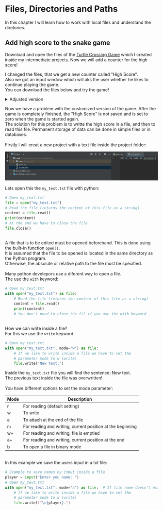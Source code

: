 # Files, Directories and Paths

In this chapter I will learn how to work with local files and understand the diretories.<br>

## Add high score to the snake game

Download and open the files of the [Turtle Crossing Game](https://github.com/Olexandr-Andriyenko/Python-learning-path/blob/main/Turtle%20Crossing%20Game.md) which I created inside my intermediate projects. Now we will add a counter for the high score!

I changed the files, that we get a new counter called "High Score". <br>
Also we got an input window which will aks the user whether he likes to continue playing the game.<br>
You can download the files below and try the game!

<details>
 <summary>Adjusted version</summary>
  
<br>
  
This is the `main.py` file:

```python
import time
from turtle import Screen, distance
from player import Player, FINISH_LINE_Y
from car_manager import CarManager
from scoreboard import Scoreboard

screen = Screen()
screen.setup(width=600, height=600)
screen.tracer(0)
# Objects
player = Player()
scoreboard = Scoreboard()
car_manager = CarManager()
screen.listen()
screen.onkey(player.move, "Up")

game_is_on = True
while game_is_on:
    time.sleep(0.1)
    screen.update()

    car_manager.create_car()
    car_manager.move_cars()

    # Create the finish line
    if player.ycor() > FINISH_LINE_Y:
        player.reset_position()
        scoreboard.increase_score()

    # Create car collision
    for car in car_manager.all_cars:
        if car.distance(player) < 20:
            #  Show GAME OVER
            scoreboard.game_over()
            scoreboard.update_scoreboard()
            game_is_on = False
            while True:
                answer = screen.textinput("Snake Restart", "Play again? (Y/N): ")
                valid_answer = ["y", "n"]
                if answer.lower() in valid_answer:
                    break
            if answer.lower() == "y":
                player.reset_position()
                game_is_on = True
                screen.listen()


screen.exitonclick()

```
  
This is the `player.py` file:

```python
from turtle import Turtle
STARTING_POSITION = (0, -280)
MOVE_DISTANCE = 10
FINISH_LINE_Y = 280


class Player(Turtle):
    def __init__(self):
        super().__init__()
        self.shape("turtle")
        self.color("black")
        self.penup()
        self.setheading(90)
        self.goto(STARTING_POSITION)

    def move(self):
        new_y = self.ycor() + MOVE_DISTANCE
        self.goto(0, new_y)

    def reset_position(self):
        self.goto(STARTING_POSITION)
```
  
This is the `car_manager.py` file:

```python
from turtle import Turtle
import random
COLORS = ["red", "orange", "yellow", "green", "blue", "purple"]
STARTING_MOVE_DISTANCE = 5
MOVE_INCREMENT = 10


class CarManager:

    def __init__(self):
        self.all_cars = []

    def create_car(self):
        # Create only cars if we get a one on our "dice"
        dice = random.randint(1, 6)
        if dice == 1:
            new_car = Turtle("square")
            new_car.shapesize(stretch_wid=1, stretch_len=2)
            new_car.penup()
            new_car.color(random.choice(COLORS))
            new_car.setheading(180)
            new_car.goto(x=300, y=random.randrange(-250, 250))
            self.all_cars.append(new_car)

    def move_cars(self):
        for car in self.all_cars:
            car.fd(STARTING_MOVE_DISTANCE)




```
  
This is the `scoreboard.py` file:

```python
from turtle import Turtle

FONT = ("Courier", 24, "normal")


class Scoreboard(Turtle):
    def __init__(self):
        super().__init__()
        self.color("black")
        self.penup()
        self.hideturtle()
        self.score = 0
        self.high_score = 0
        self.update_scoreboard()

    def update_scoreboard(self):
        self.clear()
        self.goto(x=-200, y=250)
        self.write(f"Level: {self.score}", align="center", font=FONT)
        self.goto(x=150, y=250)
        self.write(f"High Score: {self.high_score}", align="center", font=FONT)

    def increase_score(self):
        self.score += 1
        self.update_scoreboard()

    def game_over(self):
        if self.score > self.high_score:
            self.high_score = self.score
            self.score = 0
        self.goto(x=0, y=0)
        self.write("GAME OVER", align="center", font=FONT)





```
  
</details>
 
Now we have a problem with the customized version of the game. After the game is completely finished, the "High Score" is not saved and is set to zero when the game is started again.
<br>
The solution for this problem is to writte the high score in a file, and then to read this file.
Permanent storage of data can be done in simple files or in databases.
<br>
<br>
Firstly I will creat a new project with a text file inside the project folder:

<p align="left">
<img src="https://github.com/Olexandr-Andriyenko/Python-learning-path/blob/main/illustrations/img42.PNG" width="700">
<p> 
 
Lets open this the `my_text.txt` file with python:
 
```python
# Open my_text.txt
file = open("my_text.txt")
# Read the file (returns the content of this file as a string)
content = file.read()
print(content)
# At the end we have to close the file
file.close()
 
``` 
 
A file that is to be edited must be opened beforehand. This is done using the built-in function `open()`.<br>
It is assumed that the file to be opened is located in the same directory as the Python program.<br>
Otherwise, the absolute or relative path to the file must be specified.
<br>
<br>
Many python develepors use a diferent way to open a file.<br>
The use the `with` keyword:
 
```python
# Open my_text.txt
with open("my_text.txt") as file:
    # Read the file (returns the content of this file as a string)
    content = file.read()
    print(content)
    # You don't need to close the fil if you use the with keyword
 
``` 

How we can write inside a file?<br>
For this we use the `write` keyword:
 
```python
# Open my_text.txt
with open("my_text.txt", mode="w") as file:
    # If we like to write inside a file we have to set the
    # parameter mode to w (write)
    file.write("New text.")
```  
Inside the `my_text.txt` file you will find the sentence: New text.
<br>
The previous  text inside the file was overwritten!
<br>
<br>
You have different options to set the mode parameter:
 
| Mode                                            | Description      |
| ------------------------------------------------- | -------- | 
| r                                        | For reading (default setting)    | 
| w                                | To write     |  
| a                                  | To attach at the end of the file      |  
| r+                                 | For reading and writing, current position at the beginning     |  
| w+                                 | For reading and writing, file is emptied     |  
| a+                                 | For reading and writing, current position at the end     |  
| b                                 | To open a file in binary mode      |  

<br>
In this example we save the users input in a txt file:
 
```python
# Example to save names by input inside a file
player = input("Enter you name: ")
# Open my_text.txt
with open("my_text.txt", mode="a") as file:  # If file name doesn't exist, this file will be created
    # If we like to write inside a file we have to set the
    # parameter mode to w (write)
    file.write(f"\n{player}.")
 
```
